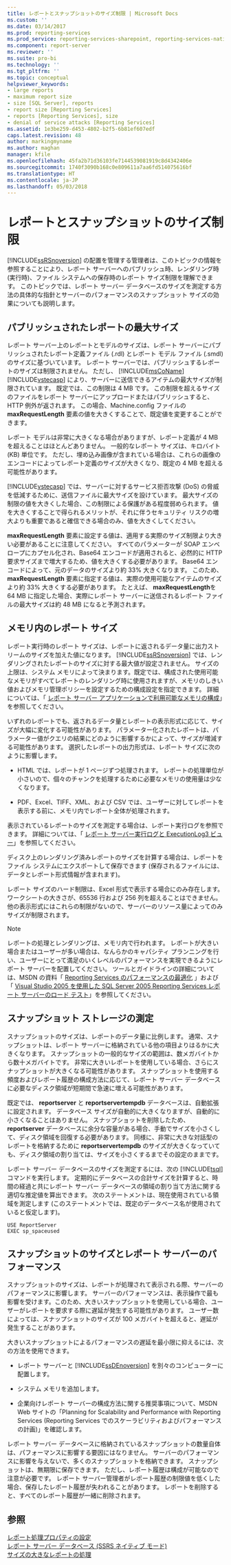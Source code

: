 ```yaml
---
title: レポートとスナップショットのサイズ制限 | Microsoft Docs
ms.custom: ''
ms.date: 03/14/2017
ms.prod: reporting-services
ms.prod_service: reporting-services-sharepoint, reporting-services-native
ms.component: report-server
ms.reviewer: ''
ms.suite: pro-bi
ms.technology: ''
ms.tgt_pltfrm: ''
ms.topic: conceptual
helpviewer_keywords:
- large reports
- maximum report size
- size [SQL Server], reports
- report size [Reporting Services]
- reports [Reporting Services], size
- denial of service attacks [Reporting Services]
ms.assetid: 1e3be259-d453-4802-b2f5-6b81ef607edf
caps.latest.revision: 48
author: markingmyname
ms.author: maghan
manager: kfile
ms.openlocfilehash: 45fa2b71d36103fe7144539081919c8d4342406e
ms.sourcegitcommit: 1740f3090b168c0e809611a7aa6fd514075616bf
ms.translationtype: HT
ms.contentlocale: ja-JP
ms.lasthandoff: 05/03/2018
---
```

# <a name="report-and-snapshot-size-limits"></a>レポートとスナップショットのサイズ制限
  [!INCLUDE[ssRSnoversion](../../includes/ssrsnoversion-md.md)] の配置を管理する管理者は、このトピックの情報を参照することにより、レポート サーバーへのパブリッシュ時、レンダリング時 (実行時)、ファイル システムへの保存時のレポート サイズ制限を理解できます。 このトピックでは、レポート サーバー データベースのサイズを測定する方法の具体的な指針とサーバーのパフォーマンスのスナップショット サイズの効果についても説明します。  
  
## <a name="maximum-size-for-published-reports"></a>パブリッシュされたレポートの最大サイズ  
 レポート サーバー上のレポートとモデルのサイズは、レポート サーバーにパブリッシュされたレポート定義ファイル (.rdl) とレポート モデル ファイル (.smdl) のサイズに基づいています。 レポート サーバーでは、パブリッシュするレポートのサイズは制限されません。 ただし、 [!INCLUDE[msCoName](../../includes/msconame-md.md)] [!INCLUDE[vstecasp](../../includes/vstecasp-md.md)] により、サーバーに送信できるアイテムの最大サイズが制限されています。 既定では、この制限は 4 MB です。 この制限を超えるサイズのファイルをレポート サーバーにアップロードまたはパブリッシュすると、HTTP 例外が返されます。 この場合、Machine.config ファイルの **maxRequestLength** 要素の値を大きくすることで、既定値を変更することができます。  
  
 レポート モデルは非常に大きくなる場合がありますが、レポート定義が 4 MB を超えることはほとんどありません。 一般的なレポート サイズは、キロバイト (KB) 単位です。 ただし、埋め込み画像が含まれている場合は、これらの画像のエンコードによってレポート定義のサイズが大きくなり、既定の 4 MB を超える可能性があります。  
  
 [!INCLUDE[vstecasp](../../includes/vstecasp-md.md)] では、サーバーに対するサービス拒否攻撃 (DoS) の脅威を低減するために、送信ファイルに最大サイズを設けています。 最大サイズの制限の値を大きくした場合、この制限による保護がある程度弱められます。 値を大きくすることで得られるメリットが、それに伴うセキュリティ リスクの増大よりも重要であると確信できる場合のみ、値を大きくしてください。  
  
 **maxRequestLength** 要素に設定する値は、適用する実際のサイズ制限より大きい必要があることに注意してください。 すべてのパラメーターが SOAP エンベロープにカプセル化され、Base64 エンコードが適用されると、必然的に HTTP 要求サイズまで増大するため、値を大きくする必要があります。 Base64 エンコードによって、元のデータのサイズより約 33% 大きくなります。 このため、 **maxRequestLength** 要素に指定する値は、実際の使用可能なアイテムのサイズより約 33% 大きくする必要があります。 たとえば、 **maxRequestLength**を 64 MB に指定した場合、実際にレポート サーバーに送信されるレポート ファイルの最大サイズは約 48 MB になると予測されます。  
  
## <a name="report-size-in-memory"></a>メモリ内のレポート サイズ  
 レポート実行時のレポート サイズは、レポートに返されるデータ量に出力ストリームのサイズを加えた値になります。 [!INCLUDE[ssRSnoversion](../../includes/ssrsnoversion-md.md)] では、レンダリングされたレポートのサイズに対する最大値が設定されません。 サイズの上限は、システム メモリによって決まります。既定では、構成された使用可能なメモリがすべてレポートのレンダリング時に使用されますが、メモリのしきい値およびメモリ管理ポリシーを設定するための構成設定を指定できます。 詳細については、「 [レポート サーバー アプリケーションで利用可能なメモリの構成](../../reporting-services/report-server/configure-available-memory-for-report-server-applications.md)」を参照してください。  
  
 いずれのレポートでも、返されるデータ量とレポートの表示形式に応じて、サイズが大幅に変化する可能性があります。 パラメーター化されたレポートは、パラメーター値がクエリの結果にどのように影響するかによって、サイズが増減する可能性があります。 選択したレポートの出力形式は、レポート サイズに次のように影響します。  
  
-   HTML では、レポートが 1 ページずつ処理されます。 レポートの処理単位が小さいので、個々のチャンクを処理するために必要なメモリの使用量は少なくなります。  
  
-   PDF、Excel、TIFF、XML、および CSV では、ユーザーに対してレポートを表示する前に、メモリ内でレポート全体が処理されます。  
  
 表示されているレポートのサイズを測定する場合は、レポート実行ログを参照できます。 詳細については、「 [レポート サーバー実行ログと ExecutionLog3 ビュー](../../reporting-services/report-server/report-server-executionlog-and-the-executionlog3-view.md)」を参照してください。  
  
 ディスク上のレンダリング済みレポートのサイズを計算する場合は、レポートをファイル システムにエクスポートして保存できます (保存されるファイルには、データとレポート形式情報が含まれます)。  
  
 レポート サイズのハード制限は、Excel 形式で表示する場合にのみ存在します。 ワークシートの大きさが、65536 行および 256 列を超えることはできません。 他の表示形式にはこれらの制限がないので、サーバーのリソース量によってのみサイズが制限されます。  
  
> [!NOTE]  
>  レポートの処理とレンダリングは、メモリ内で行われます。 レポートが大きい場合またはユーザーが多い場合は、なんらかのキャパシティ プランニングを行い、ユーザーにとって満足のいくレベルのパフォーマンスを実現できるようにレポート サーバーを配置してください。 ツールとガイドラインの詳細については、MSDN の資料「 [Reporting Services のパフォーマンスの最適化](http://go.microsoft.com/fwlink/?LinkID=70650) 」および「 [Visual Studio 2005 を使用した SQL Server 2005 Reporting Services レポート サーバーのロード テスト](http://go.microsoft.com/fwlink/?LinkID=77519)」を参照してください。  
  
## <a name="measuring-snapshot-storage"></a>スナップショット ストレージの測定  
 スナップショットのサイズは、レポートのデータ量に比例します。 通常、スナップショットは、レポート サーバーに格納されている他の項目よりはるかに大きくなります。 スナップショットの一般的なサイズの範囲は、数メガバイトから数十メガバイトです。 非常に大きいレポートを使用している場合、さらにスナップショットが大きくなる可能性があります。 スナップショットを使用する頻度およびレポート履歴の構成方法に応じて、レポート サーバー データベースに必要なディスク領域が短期間で急速に増える可能性があります。  
  
 既定では、 **reportserver** と **reportservertempdb** データベースは、自動拡張に設定されます。 データベース サイズが自動的に大きくなりますが、自動的に小さくなることはありません。 スナップショットを削除したため、 **reportserver** データベースに余分な容量がある場合、手動でサイズを小さくして、ディスク領域を回復する必要があります。 同様に、非常に大きな対話型のレポートを格納するために **reportservertempdb** のサイズが大きくなっていても、ディスク領域の割り当ては、サイズを小さくするまでその設定のままです。  
  
 レポート サーバー データベースのサイズを測定するには、次の [!INCLUDE[tsql](../../includes/tsql-md.md)] コマンドを実行します。 定期的にデータベースの合計サイズを計算すると、時間の経過と共にレポート サーバー データベースの領域の割り当て方法に関する適切な推定値を算出できます。 次のステートメントは、現在使用されている領域を測定します (このステートメントでは、既定のデータベース名が使用されていると仮定します)。  
  
```  
USE ReportServer  
EXEC sp_spaceused  
```  
  
## <a name="snapshot-size-and-report-server-performance"></a>スナップショットのサイズとレポート サーバーのパフォーマンス  
 スナップショットのサイズは、レポートが処理されて表示される際、サーバーのパフォーマンスに影響します。 サーバーのパフォーマンスは、表示操作で最も影響を受けます。このため、大きいスナップショットを使用している場合、ユーザーがレポートを要求する際に遅延が発生する可能性があります。 ユーザー数によっては、スナップショットのサイズが 100 メガバイトを超えると、遅延が発生することがあります。  
  
 大きいスナップショットによるパフォーマンスの遅延を最小限に抑えるには、次の方法を使用できます。  
  
-   レポート サーバーと [!INCLUDE[ssDEnoversion](../../includes/ssdenoversion-md.md)] を別々のコンピューターに配置します。  
  
-   システム メモリを追加します。  
  
-   企業向けレポート サーバーの構成方法に関する推奨事項について、MSDN Web サイトの「Planning for Scalability and Performance with Reporting Services (Reporting Services でのスケーラビリティおよびパフォーマンスの計画)」を確認します。  
  
 レポート サーバー データベースに格納されているスナップショットの数量自体は、パフォーマンスに影響する要因にはなりません。 サーバーのパフォーマンスに影響を与えないで、多くのスナップショットを格納できます。 スナップショットは、無期限に保存できます。 ただし、レポート履歴は構成が可能なので注意が必要です。 レポート サーバー管理者がレポート履歴の制限値を低くした場合、保存したレポート履歴が失われることがあります。 レポートを削除すると、すべてのレポート履歴が一緒に削除されます。  
  
## <a name="see-also"></a>参照  
 [レポート処理プロパティの設定](../../reporting-services/report-server/set-report-processing-properties.md)   
 [レポート サーバー データベース &#40;SSRS ネイティブ モード&#41;](../../reporting-services/report-server/report-server-database-ssrs-native-mode.md)   
 [サイズの大きなレポートの処理](../../reporting-services/report-server/process-large-reports.md)  
  
  
